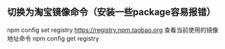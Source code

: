 ## 切换为淘宝镜像命令（安装一些package容易报错）
npm config set registry https://registry.npm.taobao.org
查看当前使用的镜像地址命令
npm config get registry